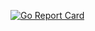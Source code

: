 [![Go Report Card](https://goreportcard.com/badge/github.com/seorlando33/binance-data-retriever/)](https://goreportcard.com/report/github.com/seorlando33/binance-data-retriever/)